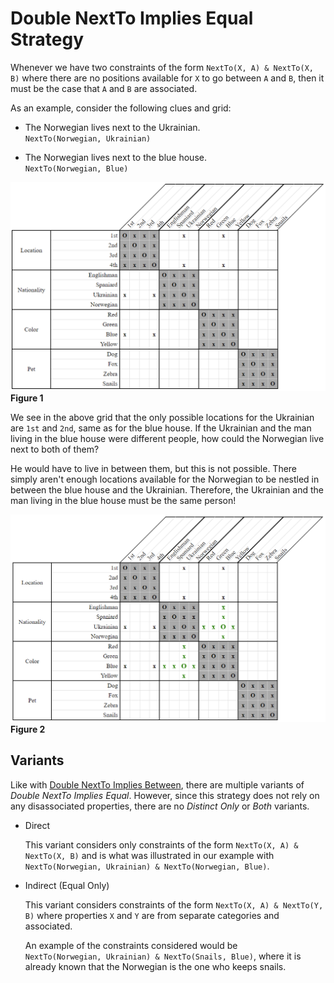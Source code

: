 
# Double NextTo Implies Equal Strategy

Whenever we have two constraints of the form `NextTo(X, A) & NextTo(X, B)` where there are no positions available for `X` to go between `A` and `B`, then it must be the case that `A` and `B` are associated.

As an example, consider the following clues and grid: 

- The Norwegian lives next to the Ukrainian.  
    `NextTo(Norwegian, Ukrainian)`
    
- The Norwegian lives next to the blue house.  
    `NextTo(Norwegian, Blue)`
    
![Initial Layout](Images/DoubleNextToImpliesEqual_Layout_Initial.png)  
**Figure 1**

We see in the above grid that the only possible locations for the Ukrainian are `1st` and `2nd`, same as for the blue house. If the Ukrainian and the man living in the blue house were different people, how could the Norwegian live next to both of them? 

He would have to live in between them, but this is not possible. There simply aren't enough locations available for the Norwegian to be nestled in between the blue house and the Ukrainian. Therefore, the Ukrainian and the man living in the blue house must be the same person!

![Conclusion](Images/DoubleNextToImpliesEqual_Layout_Conclusion.png)  
**Figure 2**

## Variants

Like with [Double NextTo Implies Between](DoubleNextToImpliesBetweenStrategy.md), there are multiple variants of *Double NextTo Implies Equal*. However, since this strategy does not rely on any disassociated properties, there are no *Distinct Only* or *Both* variants. 

* Direct

    This variant considers only constraints of the form `NextTo(X, A) & NextTo(X, B)` and is what was illustrated in our example with `NextTo(Norwegian, Ukrainian) & NextTo(Norwegian, Blue)`.

* Indirect (Equal Only)

    This variant considers constraints of the form `NextTo(X, A) & NextTo(Y, B)` where properties `X` and `Y` are from separate categories and associated.
    
    An example of the constraints considered would be `NextTo(Norwegian, Ukrainian) & NextTo(Snails, Blue)`, where it is already known that the Norwegian is the one who keeps snails.
